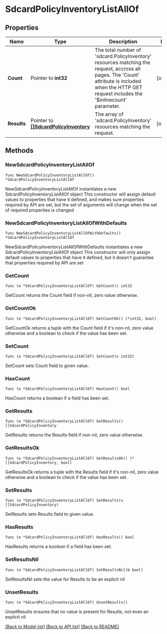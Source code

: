 # SdcardPolicyInventoryListAllOf

## Properties

Name | Type | Description | Notes
------------ | ------------- | ------------- | -------------
**Count** | Pointer to **int32** | The total number of &#39;sdcard.PolicyInventory&#39; resources matching the request, accross all pages. The &#39;Count&#39; attribute is included when the HTTP GET request includes the &#39;$inlinecount&#39; parameter. | [optional] 
**Results** | Pointer to [**[]SdcardPolicyInventory**](SdcardPolicyInventory.md) | The array of &#39;sdcard.PolicyInventory&#39; resources matching the request. | [optional] 

## Methods

### NewSdcardPolicyInventoryListAllOf

`func NewSdcardPolicyInventoryListAllOf() *SdcardPolicyInventoryListAllOf`

NewSdcardPolicyInventoryListAllOf instantiates a new SdcardPolicyInventoryListAllOf object
This constructor will assign default values to properties that have it defined,
and makes sure properties required by API are set, but the set of arguments
will change when the set of required properties is changed

### NewSdcardPolicyInventoryListAllOfWithDefaults

`func NewSdcardPolicyInventoryListAllOfWithDefaults() *SdcardPolicyInventoryListAllOf`

NewSdcardPolicyInventoryListAllOfWithDefaults instantiates a new SdcardPolicyInventoryListAllOf object
This constructor will only assign default values to properties that have it defined,
but it doesn't guarantee that properties required by API are set

### GetCount

`func (o *SdcardPolicyInventoryListAllOf) GetCount() int32`

GetCount returns the Count field if non-nil, zero value otherwise.

### GetCountOk

`func (o *SdcardPolicyInventoryListAllOf) GetCountOk() (*int32, bool)`

GetCountOk returns a tuple with the Count field if it's non-nil, zero value otherwise
and a boolean to check if the value has been set.

### SetCount

`func (o *SdcardPolicyInventoryListAllOf) SetCount(v int32)`

SetCount sets Count field to given value.

### HasCount

`func (o *SdcardPolicyInventoryListAllOf) HasCount() bool`

HasCount returns a boolean if a field has been set.

### GetResults

`func (o *SdcardPolicyInventoryListAllOf) GetResults() []SdcardPolicyInventory`

GetResults returns the Results field if non-nil, zero value otherwise.

### GetResultsOk

`func (o *SdcardPolicyInventoryListAllOf) GetResultsOk() (*[]SdcardPolicyInventory, bool)`

GetResultsOk returns a tuple with the Results field if it's non-nil, zero value otherwise
and a boolean to check if the value has been set.

### SetResults

`func (o *SdcardPolicyInventoryListAllOf) SetResults(v []SdcardPolicyInventory)`

SetResults sets Results field to given value.

### HasResults

`func (o *SdcardPolicyInventoryListAllOf) HasResults() bool`

HasResults returns a boolean if a field has been set.

### SetResultsNil

`func (o *SdcardPolicyInventoryListAllOf) SetResultsNil(b bool)`

 SetResultsNil sets the value for Results to be an explicit nil

### UnsetResults
`func (o *SdcardPolicyInventoryListAllOf) UnsetResults()`

UnsetResults ensures that no value is present for Results, not even an explicit nil

[[Back to Model list]](../README.md#documentation-for-models) [[Back to API list]](../README.md#documentation-for-api-endpoints) [[Back to README]](../README.md)


